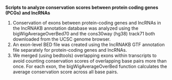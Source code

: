 
<b>Scripts to analyze conservation scores between protein coding genes (PCGs) and lncRNAs</b>

<ol type="1">
<li>Conservation of exons between protein-coding genes and lncRNAs in the lncRNAKB annotation database was analyzed using the bigWigAverageOverBed70 and the cons30way (hg38) track71 both downloaded from the UCSC genome browser.</li>
<li> An exon-level BED file was created using the lncRNAKB GTF annotation file separately for protein-coding genes and lncRNAs.</li> 
<li>We merged (using bedtools) overlapping exons within transcripts to avoid counting conservation scores of overlapping base pairs more than once. For each exon, the bigWigAverageOverBed function calculates the average conservation score across all base pairs.</li>
</ol>
